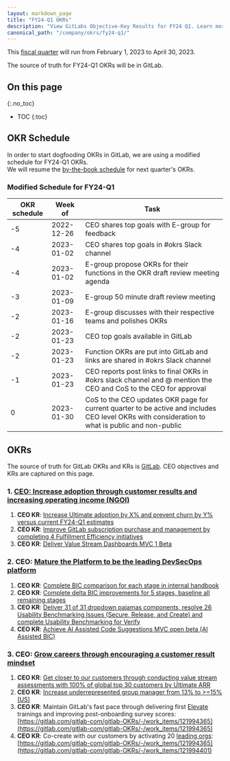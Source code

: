 ```yaml
---
layout: markdown_page
title: "FY24-Q1 OKRs"
description: "View GitLabs Objective-Key Results for FY24 Q1. Learn more here!"
canonical_path: "/company/okrs/fy24-q1/"
---
```


This [fiscal quarter](/handbook/finance/#fiscal-year) will run from February 1, 2023 to April 30, 2023.

The source of truth for FY24-Q1 OKRs will be in GitLab.

## On this page
{:.no_toc}

- TOC
{:toc}

## OKR Schedule

In order to start dogfooding OKRs in GitLab, we are using a modified schedule for FY24-Q1 OKRs.   
We will resume the [by-the-book schedule](/company/okrs/#okr-process-at-gitlab) for next quarter's OKRs.

### Modified Schedule for FY24-Q1

| OKR schedule | Week of | Task |
| ------ | ------ | ------ |
| -5 | 2022-12-26 | CEO shares top goals with E-group for feedback |
| -4 | 2023-01-02 | CEO shares top goals in #okrs Slack channel |
| -4 | 2023-01-02 | E-group propose OKRs for their functions in the OKR draft review meeting agenda |
| -3 | 2023-01-09 | E-group 50 minute draft review meeting | 
| -2 | 2023-01-16 | E-group discusses with their respective teams and polishes OKRs |
| -2 | 2023-01-23 | CEO top goals available in GitLab | 
| -2 | 2023-01-23 | Function OKRs are put into GitLab and links are shared in #okrs Slack channel |
| -1 | 2023-01-23 | CEO reports post links to final OKRs in #okrs slack channel and @ mention the CEO and CoS to the CEO for approval |
| 0  | 2023-01-30 | CoS to the CEO updates OKR page for current quarter to be active and includes CEO level OKRs with consideration to what is public and non-public |


## OKRs

The source of truth for GitLab OKRs and KRs is [GitLab](https://gitlab.com/gitlab-com/gitlab-OKRs/-/issues/?sort=created_date&state=opened&type%5B%5D=key_result&label_name%5B%5D=CEO%20OKR&first_page_size=20). CEO objectives and KRs are captured on this page. 

### 1. [CEO: Increase adoption through **customer results** and increasing operating income (NGOI)](https://gitlab.com/gitlab-com/gitlab-OKRs/-/work_items/121988141) 
1. **CEO KR**: [Increase Ultimate adoption by X% and prevent churn by Y% versus current FY24-Q1 estimates](https://gitlab.com/gitlab-com/gitlab-OKRs/-/work_items/121991849)
1. **CEO KR**: [Improve GitLab subscription purchase and management by completing 4 Fulfillment Efficiency initiatives](https://gitlab.com/gitlab-com/gitlab-OKRs/-/work_items/121991887)
1. **CEO KR**: [Deliver Value Stream Dashboards MVC 1 Beta](https://gitlab.com/gitlab-com/gitlab-OKRs/-/work_items/121991904)

### 2. CEO: [Mature the Platform to be the leading DevSecOps platform](https://gitlab.com/gitlab-com/gitlab-OKRs/-/work_items/121988427)
1. **CEO KR**: [Complete BIC comparison for each stage in internal handbook](https://gitlab.com/gitlab-com/gitlab-OKRs/-/work_items/121992976)
1. **CEO KR**: [Complete delta BIC improvements for 5 stages, baseline all remaining stages](https://gitlab.com/gitlab-com/gitlab-OKRs/-/work_items/121993000)
1. **CEO KR**: [Deliver 31 of 31 dropdown pajamas components, resolve 26 Usability Benchmarking Issues (Secure, Release, and Create) and complete Usability Benchmarking for Verify](https://gitlab.com/gitlab-com/gitlab-OKRs/-/work_items/121993931)
1. **CEO KR**: [Achieve AI Assisted Code Suggestions MVC open beta (AI Assisted BIC)](https://gitlab.com/gitlab-com/gitlab-OKRs/-/work_items/121994196)

### 3. CEO: [Grow careers through encouraging a customer result mindset](https://gitlab.com/gitlab-com/gitlab-OKRs/-/work_items/121988698)
1. **CEO KR**: [Get closer to our customers through conducting value stream assessments with 100% of global top 30 customers by Ultimate ARR](https://gitlab.com/gitlab-com/gitlab-OKRs/-/work_items/121994290)
1. **CEO KR**: [Increase underrepresented group manager from 13% to >=15% (US)](https://gitlab.com/gitlab-com/gitlab-OKRs/-/work_items/123087603)
1. **CEO KR**: Maintain GitLab's fast pace through delivering first [Elevate](/handbook/people-group/learning-and-development/elevate/) trainings and improving post-onboarding survey scores: [https://gitlab.com/gitlab-com/gitlab-OKRs/-/work_items/121994365](https://gitlab.com/gitlab-com/gitlab-OKRs/-/work_items/121994365)
1. **CEO KR**: Co-create with our customers by activating 20 [leading orgs](/handbook/marketing/community-relations/leading-organizations): [https://gitlab.com/gitlab-com/gitlab-OKRs/-/work_items/121994365](https://gitlab.com/gitlab-com/gitlab-OKRs/-/work_items/121994401)
